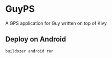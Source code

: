 # GuyPS
A GPS application for Guy written on top of Kivy

## Deploy on Android
    buildozer android run
